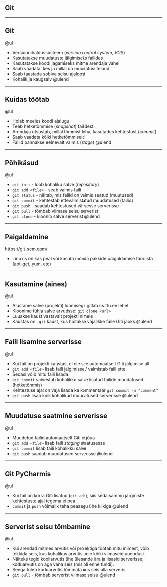 ## Git

---

## Git

@ul
- Versioonihaldussüsteem (_version control system, VCS_)
- Kasutatakse muudatuste jälgimiseks failides
- Kasutatakse koodi jagamiseks mitme arendaja vahel
- Saab vaadata, kes ja millal on muudatusi teinud
- Saab taastada sobiva seisu ajaloost
- Kohalik ja kaugsalv
@ulend

---

## Kuidas töötab

@ul
- Hoiab meeles koodi ajalugu
- Teeb hetketõmmise (_snapshot_) failidest
- Arendaja otsustab, millal tõmmist teha, kasutades kehtestust (_commit_)
- Saab vaadata kõiki hetketõmmiseid
- Failid pannakse eelnevalt valmis (_stage_)
@ulend

---

## Põhikäsud

@ul
- `git init` -  loob kohaliku salve (_repository_)
- `git add <file>` - seab valmis faili
- `git status` - näitab, mis failid on valmis seatud (muutused)
- `git commit` - kehtestab ettevalmistatud muudatused (failid)
- `git push` - saadab kehtestused välisesse serverisse
- `git pull` - tõmbab viimase seisu serverist
- `git clone` - kloonib salve serverist
@ulend

---

## Paigaldamine

https://git-scm.com/

- Linuxis on kas peal või kasuta mõnda pakkide paigaldamise tööriista (apt-get, yum, etc)

---

## Kasutamine (aines)

@ul
- Alustame salve (projekti) loomisega gitlab.cs.ttu.ee lehel
- Kloonime tühja salve arvutisse: `git clone <url>`
- Luuakse kaust vastavalt projekti nimele
- Kaustas on `.git` kaust, kus hoitakse vajalikke faile Giti jaoks
@ulend

---

## Faili lisamine serverisse

@ul
- Kui fail on projekti kaustas, ei ole see automaatselt Giti jälgimise all
- `git add <file>` lisab faili jälgimisse / valmistab faili ette
- Sedasi võib mitu faili lisada
- `git commit` salvestab kohalikku salve lisatud failide muudatused (hetketõmmis)
- Kehtestuse ajal on vaja lisada ka kommentaar `git commit -m "comment"`
- `git push` lisab kõik kohalikud muudatused serverisse
@ulend

---

## Muudatuse saatmine serverisse

@ul
- Muudetud failid automaatselt Giti ei jõua
- `git add <file>` lisab faili _staging_ staatusesse
- `git commit` lisab faili kohalikku salve
- `git push` saadab muudatused serverisse
@ulend

---

## Git PyCharmis

@ul
- Kui fail on korra Giti lisatud (`git add`), siis seda sammu järgmiste kehtestuste ajal tegema ei pea
- `commit` ja `push` võimalik teha peaaegu ühe klikiga
@ulend

---

## Serverist seisu tõmbamine

@ul
- Kui arendad mitmes arvutis või projektiga töötab mitu inimest, võib tekkida seis, kus kohalikus arvutis pole kõiki viimaseid uuendusi.
- Näiteks tegid kooliarvutis ühe ülesande ära ja lisasid serverisse; koduarvutis on aga vana seis (mis oli enne tundi).
- Seega tuleb koduarvutis tõmmata uus seis alla serveris
- `git pull` - tõmbab serverist viimase seisu
@ulend

---

